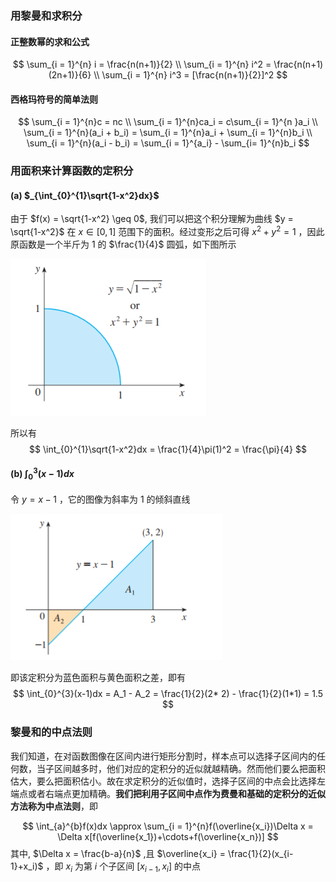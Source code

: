 ### 用黎曼和求积分

#### 正整数幂的求和公式

$$
\sum_{i = 1}^{n} i = \frac{n(n+1)}{2} \\
\sum_{i = 1}^{n} i^2 = \frac{n(n+1)(2n+1)}{6} \\
\sum_{i = 1}^{n} i^3 = [\frac{n(n+1)}{2}]^2
$$

#### 西格玛符号的简单法则

$$
\sum_{i = 1}^{n}c = nc \\
\sum_{i = 1}^{n}ca_i = c\sum_{i = 1}^{n }a_i \\
\sum_{i = 1}^{n}(a_i + b_i) = \sum_{i = 1}^{n}a_i + \sum_{i = 1}^{n}b_i \\
\sum_{i = 1}^{n}(a_i - b_i) = \sum_{i = 1}^{a_i} - \sum_{i= 1}^{n}b_i
$$

### 用面积来计算函数的定积分

#### (a) $_{\int_{0}^{1}\sqrt{1-x^2}dx}$ 

由于 $f(x) = \sqrt{1-x^2} \geq 0$, 我们可以把这个积分理解为曲线 $y = \sqrt{1-x^2}$ 在 $x \in [0, 1]$ 范围下的面积。经过变形之后可得 $x^2+y^2 = 1$ ，因此原函数是一个半斤为 $1$ 的 $\frac{1}{4}$ 圆弧，如下图所示

<img src=".assets/image-20240303231815537.png" alt="image-20240303231815537" style="zoom:50%;" />

所以有
$$
\int_{0}^{1}\sqrt{1-x^2}dx = \frac{1}{4}\pi(1)^2 = \frac{\pi}{4}
$$

#### (b)  $\int_{0}^{3}(x-1)dx$

令 $y = x - 1$ ，它的图像为斜率为 $1$ 的倾斜直线

<img src=".assets/image-20240303232025870.png" alt="image-20240303232025870" style="zoom:50%;" />

即该定积分为蓝色面积与黄色面积之差，即有
$$
\int_{0}^{3}(x-1)dx = A_1 - A_2 = \frac{1}{2}(2* 2) - \frac{1}{2}(1*1) = 1.5
$$

### 黎曼和的中点法则

我们知道，在对函数图像在区间内进行矩形分割时，样本点可以选择子区间内的任何数，当子区间越多时，他们对应的定积分的近似就越精确。然而他们要么把面积估大，要么把面积估小。故在求定积分的近似值时，选择子区间的中点会比选择左端点或者右端点更加精确。**我们把利用子区间中点作为费曼和基础的定积分的近似方法称为中点法则**，即


$$
\int_{a}^{b}f(x)dx \approx \sum_{i = 1}^{n}f(\overline{x_i})\Delta x = \Delta x[f(\overline{x_1})+\cdots+f(\overline{x_n})]
$$
其中,  $\Delta x = \frac{b-a}{n}$ ,且 $\overline{x_i} = \frac{1}{2}(x_{i-1}+x_i)$ ，即 $x_i$ 为第 $i$ 个子区间 $[x_{i-1},x_i]$ 的中点